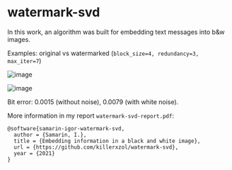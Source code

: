 # watermark-svd

In this work, an algorithm was built for embedding text messages into b&w images.

Examples: original vs watermarked (`block_size=4, redundancy=3, max_iter=7`)

![image](https://github.com/killerxzol/watermark-svd/assets/118171509/0fac532b-4254-4269-8724-34f2dba7044f)

![image](https://github.com/killerxzol/watermark-svd/assets/118171509/8ccf9f5b-acc4-45ee-a55c-b9e63c085ca7)

Bit error: 0.0015 (without noise), 0.0079 (with white noise).

More information in my report `watermark-svd-report.pdf`:

```text
@software{samarin-igor-watermark-svd,
  author = {Samarin, I.},
  title = {Embedding information in a black and white image},
  url = {https://github.com/killerxzol/watermark-svd},
  year = {2021}
}
```
